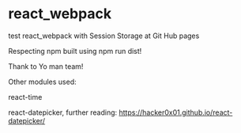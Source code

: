 # react_webpack

test react_webpack with Session Storage at Git Hub pages 

Respecting npm built using npm run dist!

Thank to Yo man team! 


Other modules used:

react-time

react-datepicker, further reading: https://hacker0x01.github.io/react-datepicker/

